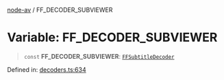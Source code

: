 [node-av](../globals.md) / FF\_DECODER\_SUBVIEWER

# Variable: FF\_DECODER\_SUBVIEWER

> `const` **FF\_DECODER\_SUBVIEWER**: [`FFSubtitleDecoder`](../type-aliases/FFSubtitleDecoder.md)

Defined in: [decoders.ts:634](https://github.com/seydx/av/blob/f8631fc881b394300b1479f511d55cf1c370a87f/src/constants/decoders.ts#L634)

